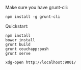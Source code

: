 Make sure you have grunt-cli:

	npm install -g grunt-cli

Quickstart:

	npm install
	bower install
	grunt build
	grunt couchapp:push
	grunt serve

	xdg-open http://localhost:9001/
